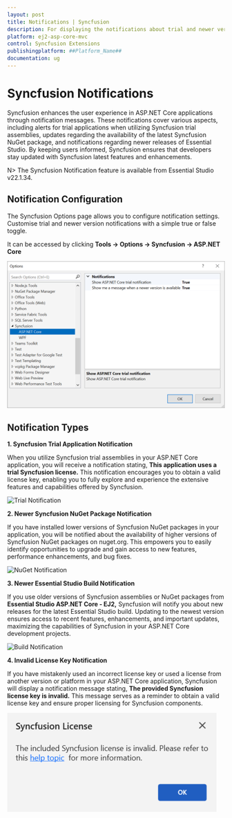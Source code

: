```yaml
---
layout: post
title: Notifications | Syncfusion
description: For displaying the notifications about trial and newer version update information for Syncfusion applications.
platform: ej2-asp-core-mvc
control: Syncfusion Extensions
publishingplatform: ##Platform_Name##
documentation: ug
---
```


# Syncfusion Notifications

Syncfusion enhances the user experience in ASP.NET Core applications through notification messages. These notifications cover various aspects, including alerts for trial applications when utilizing Syncfusion trial assemblies, updates regarding the availability of the latest Syncfusion NuGet package, and notifications regarding newer releases of Essential Studio. By keeping users informed, Syncfusion ensures that developers stay updated with Syncfusion latest features and enhancements.

N> The Syncfusion Notification feature is available from Essential Studio v22.1.34.

## Notification Configuration

The Syncfusion Options page allows you to configure notification settings. Customise trial and newer version notifications with a simple true or false toggle.

It can be accessed by clicking **Tools -> Options -> Syncfusion -> ASP.NET Core**

![Option Page](images/core-optionPage.png)

## Notification Types

**1. Syncfusion Trial Application Notification**

When you utilize Syncfusion trial assemblies in your ASP.NET Core application, you will receive a notification stating, **This application uses a trial Syncfusion license.** This notification encourages you to obtain a valid license key, enabling you to fully explore and experience the extensive features and capabilities offered by Syncfusion.

![Trial Notification](images/core-trial.png)

**2. Newer Syncfusion NuGet Package Notification**

If you have installed lower versions of Syncfusion NuGet packages in your application, you will be notified about the availability of higher versions of Syncfusion NuGet packages on nuget.org. This empowers you to easily identify opportunities to upgrade and gain access to new features, performance enhancements, and bug fixes.

![NuGet Notification](images/core-nuget.png)

**3. Newer Essential Studio Build Notification**

If you use older versions of Syncfusion assemblies or NuGet packages from **Essential Studio ASP.NET Core - EJ2,** Syncfusion will notify you about new releases for the latest Essential Studio build. Updating to the newest version ensures access to recent features, enhancements, and important updates, maximizing the capabilities of Syncfusion in your ASP.NET Core development projects.

![Build Notification](images/core-build.png)

**4. Invalid License Key Notification**

If you have mistakenly used an incorrect license key or used a license from another version or platform in your ASP.NET Core application, Syncfusion will display a notification message stating, **The provided Syncfusion license key is invalid.** This message serves as a reminder to obtain a valid license key and ensure proper licensing for Syncfusion components.

![Invalid Notification](images/core-invalid.png)

  


